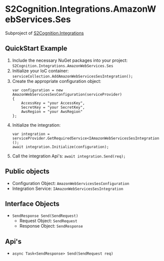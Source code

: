 #  S2Cognition.Integrations.AmazonWebServices.Ses

Subproject of [S2Cognition.Integrations](../readme.md)

## QuickStart Example

1. Include the necessary NuGet packages into your project: `S2Cognition.Integrations.AmazonWebServices.Ses`
2. Initialize your IoC container: `serviceCollection.AddAmazonWebServicesSesIntegration();`
3. Create the appropriate configuration object:
    ```
    var configuration = new AmazonWebServicesSesConfiguration(serviceProvider)
    {
        AccessKey = "your AccessKey",
        SecretKey = "your SecretKey",
        AwsRegion = "your AwsRegion"
    };
    ```
4. Initialize the integration:
    ```
    var integration = serviceProvider.GetRequiredService<IAmazonWebServicesSesIntegration>();
    await integration.Initialize(configuration);
    ```
5. Call the integration Api's: `await integration.Send(req);`

## Public objects

* Configuration Object: `AmazonWebServicesSesConfiguration`
* Integration Service: `IAmazonWebServicesSesIntegration`

## Interface Objects

* `SendResponse Send(SendRequest)`
  * Request Object: `SendRequest`
  * Response Object: `SendResponse`

## Api's

* `async Task<SendResponse> Send(SendRequest req)`
